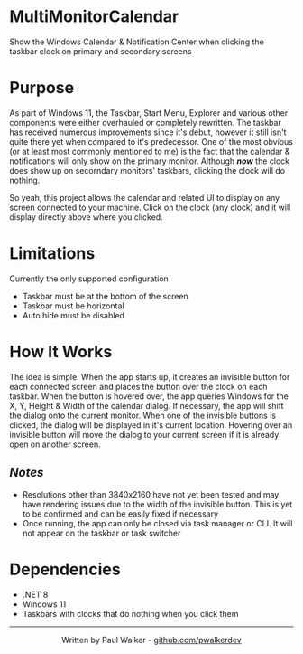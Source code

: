 # MultiMonitorCalendar
Show the Windows Calendar &amp; Notification Center when clicking the taskbar clock on primary and secondary screens

# Purpose
As part of Windows 11, the Taskbar, Start Menu, Explorer and various other components were either overhauled or completely rewritten. The taskbar has received numerous improvements since it's debut, however it still isn't quite there yet when compared to it's predecessor. One of the most obvious (or at least most commonly mentioned to me) is the fact that the calendar & notifications will only show on the primary monitor. Although ***now*** the clock does show up on secorndary monitors' taskbars, clicking the clock will do nothing.

So yeah, this project allows the calendar and related UI to display on any screen connected to your machine. Click on the clock (any clock) and it will display directly above where you clicked.

# Limitations
Currently the only supported configuration
- Taskbar must be at the bottom of the screen
- Taskbar must be horizontal
- Auto hide must be disabled

# How It Works
The idea is simple. When the app starts up, it creates an invisible button for each connected screen and places the button over the clock on each taskbar. When the button is hovered over, the app queries Windows for the X, Y, Height & Width of the calendar dialog. If necessary, the app will shift the dialog onto the current monitor. When one of the invisible buttons is clicked, the dialog will be displayed in it's current location. Hovering over an invisible button will move the dialog to your current screen if it is already open on another screen.

## *Notes*
- Resolutions other than 3840x2160 have not yet been tested and may have rendering issues due to the width of the invisible button. This is yet to be confirmed and can be easily fixed if necessary
- Once running, the app can only be closed via task manager or CLI. It will not appear on the taskbar or task switcher

# Dependencies
- .NET 8
- Windows 11
- Taskbars with clocks that do nothing when you click them

---

<p align="center">
  Written by Paul Walker - <a href="https://github.com/pwalkerdev">github.com/pwalkerdev</a>
</p>
